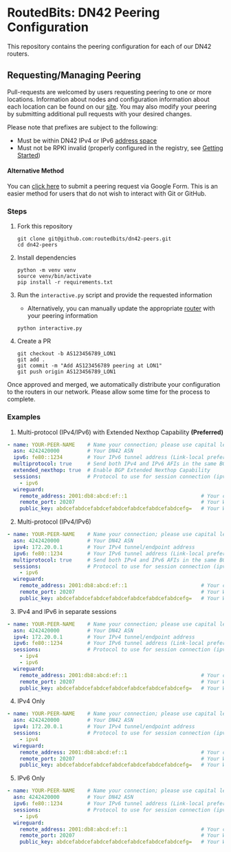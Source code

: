 # RoutedBits: DN42 Peering Configuration

This repository contains the peering configuration for each of our
DN42 routers.

## Requesting/Managing Peering

Pull-requests are welcomed by users requesting peering to one or
more locations. Information about nodes and configuration information about
each location can be found on our [site](https://dn42.routedbits.com/nodes).
You may also modify your peering by submitting additional pull requests with
your desired changes.

Please note that prefixes are subject to the following:

* Must be within DN42 IPv4 or IPv6 [address space](https://dn42.eu/howto/Address-Space)
* Must not be RPKI invalid (properly configured in the registry, see 
[Getting Started](https://dn42.eu/howto/Getting-Started))

#### Alternative Method

You can [click here](https://forms.gle/rt9YZ8AoFfX5YmE8A) to submit a peering request via Google Form. This is an easier method for users that do not wish to interact with Git or GitHub.

### Steps

1. Fork this repository

    ```
    git clone git@github.com:routedbits/dn42-peers.git
    cd dn42-peers
    ```

2. Install dependencies

    ```
    python -m venv venv
    source venv/bin/activate
    pip install -r requirements.txt
    ```

2. Run the `interactive.py` script and provide the requested information
    * Alternatively, you can manually update the appropriate [router](routers/) with your peering information

    ```
    python interactive.py
    ```

3. Create a PR

    ```
    git checkout -b AS123456789_LON1
    git add .
    git commit -m "Add AS123456789 peering at LON1"
    git push origin AS123456789_LON1
    ```

Once approved and merged, we automatically distribute your configuration to the routers in our network.
Please allow some time for the process to complete.

### Examples

1. Multi-protocol (IPv4/IPv6) with Extended Nexthop Capability **(Preferred)**

```yaml
- name: YOUR-PEER-NAME    # Name your connection; please use capital letters and dashes only
  asn: 4242420000         # Your DN42 ASN
  ipv6: fe80::1234        # Your IPv6 tunnel address (Link-local preferred, /64 assumed unless specified)
  multiprotocol: true     # Send both IPv4 and IPv6 AFIs in the same BGP session
  extended_nexthop: true  # Enable BGP Extended Nexthop Capability
  sessions:               # Protocol to use for session connection (ipv6)
    - ipv6
  wireguard:
    remote_address: 2001:db8:abcd:ef::1                        # Your clear net/public IPv4 or IPv6 address (or FQDN)
    remote_port: 20207                                         # Your WireGuard Listen Port
    public_key: abdcefabdcefabdcefabdcefabdcefabdcefabdcefg=   # Your WireGuard Public Key
```

2. Multi-protocol (IPv4/IPv6)

```yaml
- name: YOUR-PEER-NAME    # Name your connection; please use capital letters and dashes only
  asn: 4242420000         # Your DN42 ASN
  ipv4: 172.20.0.1        # Your IPv4 tunnel/endpoint address
  ipv6: fe80::1234        # Your IPv6 tunnel address (Link-local preferred, /64 assumed unless specified)
  multiprotocol: true     # Send both IPv4 and IPv6 AFIs in the same BGP session
  sessions:               # Protocol to use for session connection (ipv4 or ipv6)
    - ipv6
  wireguard:
    remote_address: 2001:db8:abcd:ef::1                        # Your clear net/public IPv4 or IPv6 address (or FQDN)
    remote_port: 20207                                         # Your WireGuard Listen Port
    public_key: abdcefabdcefabdcefabdcefabdcefabdcefabdcefg=   # Your WireGuard Public Key
```

3. IPv4 and IPv6 in separate sessions

```yaml
- name: YOUR-PEER-NAME    # Name your connection; please use capital letters and dashes only
  asn: 4242420000         # Your DN42 ASN
  ipv4: 172.20.0.1        # Your IPv4 tunnel/endpoint address
  ipv6: fe80::1234        # Your IPv6 tunnel address (Link-local preferred, /64 assumed unless specified)
  sessions:               # Protocol to use for session connection (ipv4 and ipv6)
    - ipv4
    - ipv6
  wireguard:
    remote_address: 2001:db8:abcd:ef::1                        # Your clear net/public IPv4 or IPv6 address (or FQDN)
    remote_port: 20207                                         # Your WireGuard Listen Port
    public_key: abdcefabdcefabdcefabdcefabdcefabdcefabdcefg=   # Your WireGuard Public Key
```

4. IPv4 Only

```yaml
- name: YOUR-PEER-NAME    # Name your connection; please use capital letters and dashes only
  asn: 4242420000         # Your DN42 ASN
  ipv4: 172.20.0.1        # Your IPv4 tunnel/endpoint address
  sessions:               # Protocol to use for session connection (ipv4)
    - ipv4
  wireguard:
    remote_address: 2001:db8:abcd:ef::1                        # Your clear net/public IPv4 or IPv6 address (or FQDN)
    remote_port: 20207                                         # Your WireGuard Listen Port
    public_key: abdcefabdcefabdcefabdcefabdcefabdcefabdcefg=   # Your WireGuard Public Key
```

5. IPv6 Only

```yaml
- name: YOUR-PEER-NAME    # Name your connection; please use capital letters and dashes only
  asn: 4242420000         # Your DN42 ASN
  ipv6: fe80::1234        # Your IPv6 tunnel address (Link-local preferred, /64 assumed unless specified)
  sessions:               # Protocol to use for session connection (ipv4 or ipv6)
    - ipv6
  wireguard:
    remote_address: 2001:db8:abcd:ef::1                        # Your clear net/public IPv4 or IPv6 address (or FQDN)
    remote_port: 20207                                         # Your WireGuard Listen Port
    public_key: abdcefabdcefabdcefabdcefabdcefabdcefabdcefg=   # Your WireGuard Public Key
```
